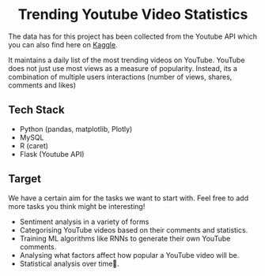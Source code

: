 <h1 align="center"> Trending Youtube Video Statistics </h1>

The data has for this project has been collected from the Youtube API which you can also find here on [Kaggle](https://www.kaggle.com/datasnaek/youtube-new).

It maintains a daily list of the most trending videos on YouTube.
YouTube does not just use most views as a measure of popularity. Instead, its a combination of multiple users interactions (number of views, shares, comments and likes)

## Tech Stack
- Python (pandas, matplotlib, Plotly)
- MySQL 
- R (caret)
- Flask (Youtube API)


## Target
We have a certain aim for the tasks we want to start with. Feel free to add more tasks you think might be interesting!

- Sentiment analysis in a variety of forms
- Categorising YouTube videos based on their comments and statistics.
- Training ML algorithms like RNNs to generate their own YouTube comments.
- Analysing what factors affect how popular a YouTube video will be.
- Statistical analysis over time.